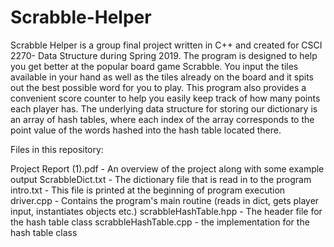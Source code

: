 # Scrabble-Helper

Scrabble Helper is a group final project written in C++ and created for CSCI 2270- Data Structure during Spring 2019. The program is designed to help you
get better at the popular board game Scrabble. You input the tiles available in your hand as well as the tiles already on the board and 
it spits out the best possible word for you to play. This program also provides a convenient score counter to help you easily keep
track of how many points each player has.
The underlying data structure for storing our dictionary is an array of hash tables, where each index of the array corresponds to the point
value of the words hashed into the hash table located there.

Files in this repository:

Project Report (1).pdf  - An overview of the project along with some example output
ScrabbleDict.txt        - The dictionary file that is read in to the program
intro.txt               - This file is printed at the beginning of program execution
driver.cpp              - Contains the program's main routine (reads in dict, gets player input, instantiates objects etc.)
scrabbleHashTable.hpp   - The header file for the hash table class
scrabbleHashTable.cpp   - the implementation for the hash table class
